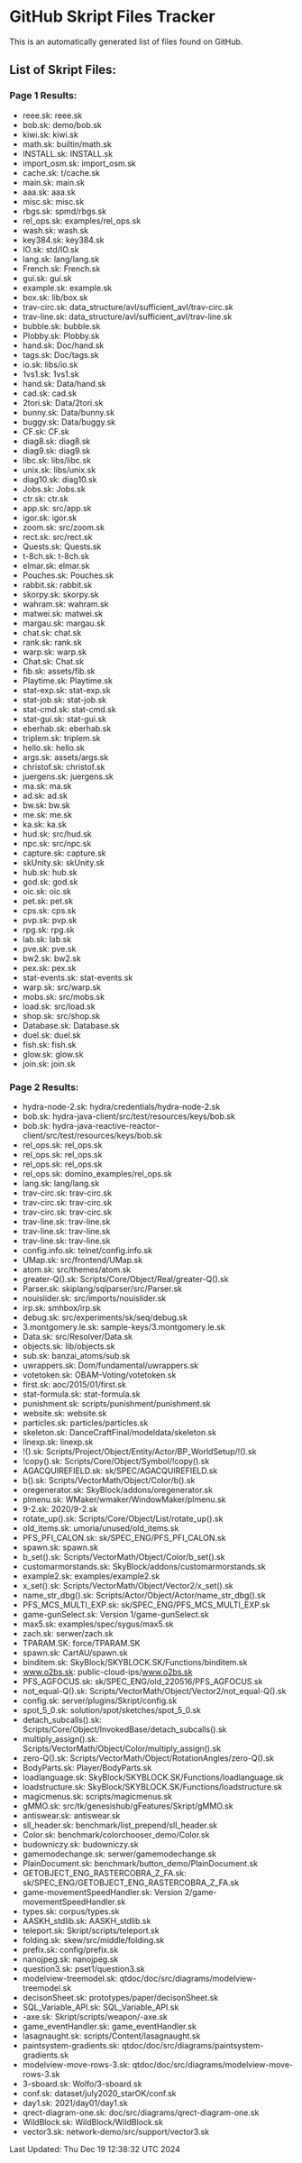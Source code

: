 # GitHub Skript Files Tracker

This is an automatically generated list of  files found on GitHub.

## List of Skript Files:

### Page 1 Results:
- reee.sk: reee.sk
- bob.sk: demo/bob.sk
- kiwi.sk: kiwi.sk
- math.sk: builtin/math.sk
- INSTALL.sk: INSTALL.sk
- import_osm.sk: import_osm.sk
- cache.sk: t/cache.sk
- main.sk: main.sk
- aaa.sk: aaa.sk
- misc.sk: misc.sk
- rbgs.sk: spmd/rbgs.sk
- rel_ops.sk: examples/rel_ops.sk
- wash.sk: wash.sk
- key384.sk: key384.sk
- IO.sk: std/IO.sk
- lang.sk: lang/lang.sk
- French.sk: French.sk
- gui.sk: gui.sk
- example.sk: example.sk
- box.sk: lib/box.sk
- trav-circ.sk: data_structure/avl/sufficient_avl/trav-circ.sk
- trav-line.sk: data_structure/avl/sufficient_avl/trav-line.sk
- bubble.sk: bubble.sk
- Plobby.sk: Plobby.sk
- hand.sk: Doc/hand.sk
- tags.sk: Doc/tags.sk
- io.sk: libs/io.sk
- 1vs1.sk: 1vs1.sk
- hand.sk: Data/hand.sk
- cad.sk: cad.sk
- 2tori.sk: Data/2tori.sk
- bunny.sk: Data/bunny.sk
- buggy.sk: Data/buggy.sk
- CF.sk: CF.sk
- diag8.sk: diag8.sk
- diag9.sk: diag9.sk
- libc.sk: libs/libc.sk
- unix.sk: libs/unix.sk
- diag10.sk: diag10.sk
- Jobs.sk: Jobs.sk
- ctr.sk: ctr.sk
- app.sk: src/app.sk
- igor.sk: igor.sk
- zoom.sk: src/zoom.sk
- rect.sk: src/rect.sk
- Quests.sk: Quests.sk
- t-8ch.sk: t-8ch.sk
- elmar.sk: elmar.sk
- Pouches.sk: Pouches.sk
- rabbit.sk: rabbit.sk
- skorpy.sk: skorpy.sk
- wahram.sk: wahram.sk
- matwei.sk: matwei.sk
- margau.sk: margau.sk
- chat.sk: chat.sk
- rank.sk: rank.sk
- warp.sk: warp.sk
- Chat.sk: Chat.sk
- fib.sk: assets/fib.sk
- Playtime.sk: Playtime.sk
- stat-exp.sk: stat-exp.sk
- stat-job.sk: stat-job.sk
- stat-cmd.sk: stat-cmd.sk
- stat-gui.sk: stat-gui.sk
- eberhab.sk: eberhab.sk
- triplem.sk: triplem.sk
- hello.sk: hello.sk
- args.sk: assets/args.sk
- christof.sk: christof.sk
- juergens.sk: juergens.sk
- ma.sk: ma.sk
- ad.sk: ad.sk
- bw.sk: bw.sk
- me.sk: me.sk
- ka.sk: ka.sk
- hud.sk: src/hud.sk
- npc.sk: src/npc.sk
- capture.sk: capture.sk
- skUnity.sk: skUnity.sk
- hub.sk: hub.sk
- god.sk: god.sk
- oic.sk: oic.sk
- pet.sk: pet.sk
- cps.sk: cps.sk
- pvp.sk: pvp.sk
- rpg.sk: rpg.sk
- lab.sk: lab.sk
- pve.sk: pve.sk
- bw2.sk: bw2.sk
- pex.sk: pex.sk
- stat-events.sk: stat-events.sk
- warp.sk: src/warp.sk
- mobs.sk: src/mobs.sk
- load.sk: src/load.sk
- shop.sk: src/shop.sk
- Database.sk: Database.sk
- duel.sk: duel.sk
- fish.sk: fish.sk
- glow.sk: glow.sk
- join.sk: join.sk

### Page 2 Results:
- hydra-node-2.sk: hydra/credentials/hydra-node-2.sk
- bob.sk: hydra-java-client/src/test/resources/keys/bob.sk
- bob.sk: hydra-java-reactive-reactor-client/src/test/resources/keys/bob.sk
- rel_ops.sk: rel_ops.sk
- rel_ops.sk: rel_ops.sk
- rel_ops.sk: rel_ops.sk
- rel_ops.sk: domino_examples/rel_ops.sk
- lang.sk: lang/lang.sk
- trav-circ.sk: trav-circ.sk
- trav-circ.sk: trav-circ.sk
- trav-circ.sk: trav-circ.sk
- trav-line.sk: trav-line.sk
- trav-line.sk: trav-line.sk
- trav-line.sk: trav-line.sk
- config.info.sk: telnet/config.info.sk
- UMap.sk: src/frontend/UMap.sk
- atom.sk: src/themes/atom.sk
- greater-Q().sk: Scripts/Core/Object/Real/greater-Q().sk
- Parser.sk: skiplang/sqlparser/src/Parser.sk
- nouislider.sk: src/imports/nouislider.sk
- irp.sk: smhbox/irp.sk
- debug.sk: src/experiments/sk/seq/debug.sk
- 3.montgomery.le.sk: sample-keys/3.montgomery.le.sk
- Data.sk: src/Resolver/Data.sk
- objects.sk: lib/objects.sk
- sub.sk: banzai_atoms/sub.sk
- uwrappers.sk: Dom/fundamental/uwrappers.sk
- votetoken.sk: OBAM-Voting/votetoken.sk
- first.sk: aoc/2015/01/first.sk
- stat-formula.sk: stat-formula.sk
- punishment.sk: scripts/punishment/punishment.sk
- website.sk: website.sk
- particles.sk: particles/particles.sk
- skeleton.sk: DanceCraftFinal/modeldata/skeleton.sk
- linexp.sk: linexp.sk
- !().sk: Scripts/Project/Object/Entity/Actor/BP_WorldSetup/!().sk
- !copy().sk: Scripts/Core/Object/Symbol/!copy().sk
- AGACQUIREFIELD.sk: sk/SPEC/AGACQUIREFIELD.sk
- b().sk: Scripts/VectorMath/Object/Color/b().sk
- oregenerator.sk: SkyBlock/addons/oregenerator.sk
- plmenu.sk: WMaker/wmaker/WindowMaker/plmenu.sk
- 9-2.sk: 2020/9-2.sk
- rotate_up().sk: Scripts/Core/Object/List/rotate_up().sk
- old_items.sk: umoria/unused/old_items.sk
- PFS_PFI_CALON.sk: sk/SPEC_ENG/PFS_PFI_CALON.sk
- spawn.sk: spawn.sk
- b_set().sk: Scripts/VectorMath/Object/Color/b_set().sk
- customarmorstands.sk: SkyBlock/addons/customarmorstands.sk
- example2.sk: examples/example2.sk
- x_set().sk: Scripts/VectorMath/Object/Vector2/x_set().sk
- name_str_dbg().sk: Scripts/Actor/Object/Actor/name_str_dbg().sk
- PFS_MCS_MULTI_EXP.sk: sk/SPEC_ENG/PFS_MCS_MULTI_EXP.sk
- game-gunSelect.sk: Version 1/game-gunSelect.sk
- max5.sk: examples/spec/sygus/max5.sk
- zach.sk: serwer/zach.sk
- TPARAM.SK: force/TPARAM.SK
- spawn.sk: CartAU/spawn.sk
- binditem.sk: SkyBlock/SKYBLOCK.SK/Functions/binditem.sk
- www.o2bs.sk: public-cloud-ips/www.o2bs.sk
- PFS_AGFOCUS.sk: sk/SPEC_ENG/old_220516/PFS_AGFOCUS.sk
- not_equal-Q().sk: Scripts/VectorMath/Object/Vector2/not_equal-Q().sk
- config.sk: server/plugins/Skript/config.sk
- spot_5_0.sk: solution/spot/sketches/spot_5_0.sk
- detach_subcalls().sk: Scripts/Core/Object/InvokedBase/detach_subcalls().sk
- multiply_assign().sk: Scripts/VectorMath/Object/Color/multiply_assign().sk
- zero-Q().sk: Scripts/VectorMath/Object/RotationAngles/zero-Q().sk
- BodyParts.sk: Player/BodyParts.sk
- loadlanguage.sk: SkyBlock/SKYBLOCK.SK/Functions/loadlanguage.sk
- loadstructure.sk: SkyBlock/SKYBLOCK.SK/Functions/loadstructure.sk
- magicmenus.sk: scripts/magicmenus.sk
- gMMO.sk: src/tk/genesishub/gFeatures/Skript/gMMO.sk
- antiswear.sk: antiswear.sk
- sll_header.sk: benchmark/list_prepend/sll_header.sk
- Color.sk: benchmark/colorchooser_demo/Color.sk
- budowniczy.sk: budowniczy.sk
- gamemodechange.sk: serwer/gamemodechange.sk
- PlainDocument.sk: benchmark/button_demo/PlainDocument.sk
- GETOBJECT_ENG_RASTERCOBRA_Z_FA.sk: sk/SPEC_ENG/GETOBJECT_ENG_RASTERCOBRA_Z_FA.sk
- game-movementSpeedHandler.sk: Version 2/game-movementSpeedHandler.sk
- types.sk: corpus/types.sk
- AASKH_stdlib.sk: AASKH_stdlib.sk
- teleport.sk: Skript/scripts/teleport.sk
- folding.sk: skew/src/middle/folding.sk
- prefix.sk: config/prefix.sk
- nanojpeg.sk: nanojpeg.sk
- question3.sk: pset1/question3.sk
- modelview-treemodel.sk: qtdoc/doc/src/diagrams/modelview-treemodel.sk
- decisonSheet.sk: prototypes/paper/decisonSheet.sk
- SQL_Variable_API.sk: SQL_Variable_API.sk
- -axe.sk: Skript/scripts/weapon/-axe.sk
- game_eventHandler.sk: game_eventHandler.sk
- lasagnaught.sk: scripts/Content/lasagnaught.sk
- paintsystem-gradients.sk: qtdoc/doc/src/diagrams/paintsystem-gradients.sk
- modelview-move-rows-3.sk: qtdoc/doc/src/diagrams/modelview-move-rows-3.sk
- 3-sboard.sk: Wolfo/3-sboard.sk
- conf.sk: dataset/july2020_starOK/conf.sk
- day1.sk: 2021/day01/day1.sk
- qrect-diagram-one.sk: doc/src/diagrams/qrect-diagram-one.sk
- WildBlock.sk: WildBlock/WildBlock.sk
- vector3.sk: network-demo/src/support/vector3.sk

Last Updated: Thu Dec 19 12:38:32 UTC 2024
